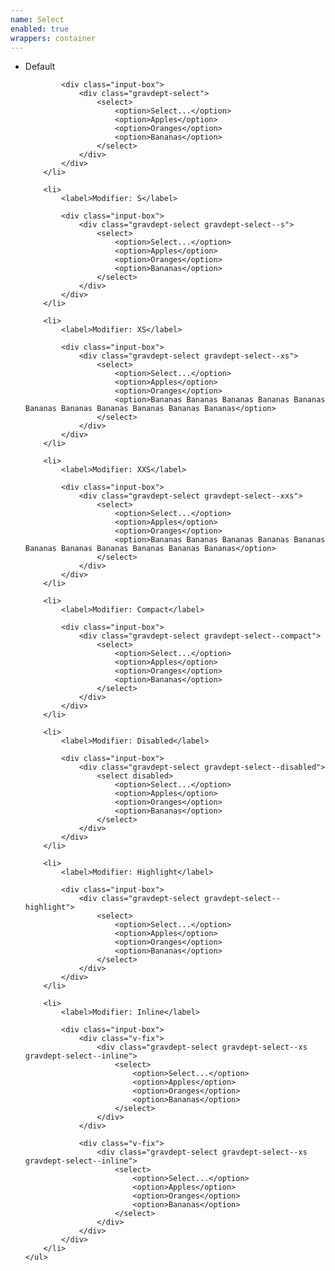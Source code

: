 ```yaml
---
name: Select
enabled: true
wrappers: container
---
```


<form class="form--stack">
    <ul class="form-list">
        <li>
            <label>Default</label>

            <div class="input-box">
                <div class="gravdept-select">
                    <select>
                        <option>Select...</option>
                        <option>Apples</option>
                        <option>Oranges</option>
                        <option>Bananas</option>
                    </select>
                </div>
            </div>
        </li>

        <li>
            <label>Modifier: S</label>

            <div class="input-box">
                <div class="gravdept-select gravdept-select--s">
                    <select>
                        <option>Select...</option>
                        <option>Apples</option>
                        <option>Oranges</option>
                        <option>Bananas</option>
                    </select>
                </div>
            </div>
        </li>

        <li>
            <label>Modifier: XS</label>

            <div class="input-box">
                <div class="gravdept-select gravdept-select--xs">
                    <select>
                        <option>Select...</option>
                        <option>Apples</option>
                        <option>Oranges</option>
                        <option>Bananas Bananas Bananas Bananas Bananas Bananas Bananas Bananas Bananas Bananas Bananas</option>
                    </select>
                </div>
            </div>
        </li>

        <li>
            <label>Modifier: XXS</label>

            <div class="input-box">
                <div class="gravdept-select gravdept-select--xxs">
                    <select>
                        <option>Select...</option>
                        <option>Apples</option>
                        <option>Oranges</option>
                        <option>Bananas Bananas Bananas Bananas Bananas Bananas Bananas Bananas Bananas Bananas Bananas</option>
                    </select>
                </div>
            </div>
        </li>

        <li>
            <label>Modifier: Compact</label>

            <div class="input-box">
                <div class="gravdept-select gravdept-select--compact">
                    <select>
                        <option>Select...</option>
                        <option>Apples</option>
                        <option>Oranges</option>
                        <option>Bananas</option>
                    </select>
                </div>
            </div>
        </li>

        <li>
            <label>Modifier: Disabled</label>

            <div class="input-box">
                <div class="gravdept-select gravdept-select--disabled">
                    <select disabled>
                        <option>Select...</option>
                        <option>Apples</option>
                        <option>Oranges</option>
                        <option>Bananas</option>
                    </select>
                </div>
            </div>
        </li>

        <li>
            <label>Modifier: Highlight</label>

            <div class="input-box">
                <div class="gravdept-select gravdept-select--highlight">
                    <select>
                        <option>Select...</option>
                        <option>Apples</option>
                        <option>Oranges</option>
                        <option>Bananas</option>
                    </select>
                </div>
            </div>
        </li>

        <li>
            <label>Modifier: Inline</label>

            <div class="input-box">
                <div class="v-fix">
                    <div class="gravdept-select gravdept-select--xs gravdept-select--inline">
                        <select>
                            <option>Select...</option>
                            <option>Apples</option>
                            <option>Oranges</option>
                            <option>Bananas</option>
                        </select>
                    </div>
                </div>

                <div class="v-fix">
                    <div class="gravdept-select gravdept-select--xs gravdept-select--inline">
                        <select>
                            <option>Select...</option>
                            <option>Apples</option>
                            <option>Oranges</option>
                            <option>Bananas</option>
                        </select>
                    </div>
                </div>
            </div>
        </li>
    </ul>
</form>
